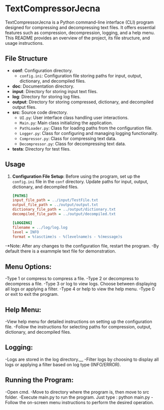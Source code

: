 # TextCompressorJecna

TextCompressorJecna is a Python command-line interface (CLI) program designed for compressing and decompressing text files. It offers essential features such as compression, decompression, logging, and a help menu. This README provides an overview of the project, its file structure, and usage instructions.

## File Structure

- **conf**: Configuration directory.
  - `config.ini`: Configuration file storing paths for input, output, dictionary, and decompiled files.
- **doc**: Documentation directory.
- **input**: Directory for storing input text files.
- **log**: Directory for storing log files.
- **output**: Directory for storing compressed, dictionary, and decompiled output files.
- **src**: Source code directory.
  - `UI.py`: User interface class handling user interactions.
  - `Main.py`: Main class initializing the application.
  - `PathLoader.py`: Class for loading paths from the configuration file.
  - `Logger.py`: Class for configuring and managing logging functionality.
  - `Compressor.py`: Class for compressing text data.
  - `Decompressor.py`: Class for decompressing text data.
- **tests**: Directory for test files.

## Usage

1. **Configuration File Setup**: Before using the program, set up the `config.ini` file in the `conf` directory. Update paths for input, output, dictionary, and decompiled files.

   ```ini
   [PATHS]
   input_file_path = ../input/TestFile.txt
   output_file_path = ../output/output.txt
   dictionary_file_path = ../output/dictionary.txt
   decompiled_file_path = ../output/decompiled.txt

   [LOGGING]
   filename = ../log/log.log
   level = INFO
   format = %(asctime)s - %(levelname)s - %(message)s
-*Note: After any changes to the configuration file, restart the program.
-By default there is a exammple text file for demonstration.
## Menu Options:

-Type 1 or compress to compress a file.
-Type 2 or decompress to decompress a file.
-Type 3 or log to view logs. Choose between displaying all logs or applying a filter.
-Type 4 or help to view the help menu.
-Type 0 or exit to exit the program.
## Help Menu:

-View help menu for detailed instructions on setting up the configuration file.
-Follow the instructions for selecting paths for compression, output, dictionary, and decompiled files.

## Logging:

-Logs are stored in the log directory.__
-Filter logs by choosing to display all logs or applying a filter based on log type (INFO/ERROR).

## Running the Program:
-Open cmd.
-Move to directory where the program is, then move to src folder.
-Execute main.py to run the program. Just type : python main.py
-Follow the on-screen menu instructions to perform the desired operation.
